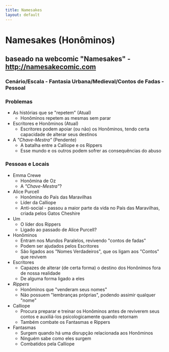```yaml
---
title: Namesakes
layout: default
---
```


# Namesakes (Honôminos) 

## baseado na webcomic "Namesakes" - http://namesakecomic.com

### Cenário/Escala - Fantasia Urbana/Medieval/Contos de Fadas - Pessoal

### Problemas

- As histórias que se "repetem" (Atual)
   - Honôminos repetem as mesmas sem parar
- Escritores e Honôminos (Atual)
   - Escritores podem apoiar (ou não) os Honôminos, tendo certa capacidade de alterar seus destinos
- A *"Chave-Mestra"* (Pendente)
   - A batalha entre a Calliope e os Rippers
   - Esse mundo e os outros podem sofrer as consequências do abuso

### Pessoas e Locais

- Emma Crewe
  - Honômina de Oz
  - A *"Chave-Mestra"*?
- Alice Purcell
  - Honômina do País das Maravilhas
  - Líder da Calliope
  - Anti-social - passou a maior parte da vida no País das Maravilhas, criada pelos Gatos Cheshire
- Um
  - O líder dos Rippers
  - Ligado ao passado de Alice Purcell?
- Honôminos
  - Entram nos Mundos Paralelos, revivendo "contos de fadas"
  - Podem ser ajudados pelos Escritores
  - São ligados aos "Nomes Verdadeiros", que os ligam aos "Contos" que revivem
- Escritores
   - Capazes de alterar (de certa forma) o destino dos Honônimos fora de nossa realidade
   - De alguma forma ligado a eles
- *Rippers*
  - Honôminos que "venderam seus nomes"
  - Não possuem "lembranças próprias", podendo assimir qualquer "nome"
- Calliope
   - Procura preparar e treinar os Honôminos antes de reviverem seus contos e auxiliá-los psicologicamente quando retornam
   - Também combate os Fantasmas e Rippers
- Fantasmas
  - Surgem quando há uma disrupção relacionada aos Honôminos
  - Ninguém sabe como eles surgem
  - Combatidos pela Calliope

